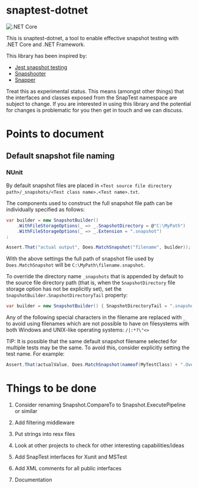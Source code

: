 # snaptest-dotnet

![.NET Core](https://github.com/chrisg2/snaptest-dotnet/workflows/.NET%20Core/badge.svg)

This is snaptest-dotnet, a tool to enable effective snapshot testing with .NET Core and .NET Framework.

This library has been inspired by:
- [Jest snapshot testing](https://jestjs.io/docs/en/snapshot-testing)
- [Snapshooter](https://github.com/SwissLife-OSS/snapshooter)
- [Snapper](https://theramis.github.io/Snapper/)

Treat this as experimental status. This means (amongst other things) that the interfaces and classes exposed from the SnapTest namespace are subject to change. If you are interested in using this library and the potential for changes is problematic for you then get in touch and we can discuss.

# Points to document

## Default snapshot file naming

### NUnit

By default snapshot files are placed in `<Test source file directory path>/_snapshots/<Test class name>.<Test name>.txt`.

The components used to construct the full snapshot file path can be individually specified as follows:

```C#
var builder = new SnapshotBuilder()
    .WithFileStorageOptions(_ => _.SnapshotDirectory = @"C:\MyPath")
    .WithFileStorageOptions(_ => _.Extension = ".snapshot")
;

Assert.That("actual output", Does.MatchSnapshot("filename", builder));
```

With the above settings the full path of snapshot file used by `Does.MatchSnapshot` will be `C:\MyPath\filename.snapshot`.

To override the directory name `_snapshots` that is appended by default to the source file directory path (that is, when the `SnapshotDirectory` file storage option has not be explicitly set), set the `SnapshotBuilder.SnapshotDirectoryTail` property:
```C#
var builder = new SnapshotBuilder() { SnapshotDirectoryTail = ".snapshots" };
```

Any of the following special characters in the filename are replaced with `_` to avoid using filenames which are not possible to have on filesystems with both Windows and UNIX-like operating systems: `/|:*?\"<>`

TIP: It is possible that the same default snapshot filename selected for multiple tests may be the same. To avoid this, consider explicitly setting the test name. For example:

```C#
Assert.That(actualValue, Does.MatchSnapshot(nameof(MyTestClass) + ".Overridden_test_name_that_is_unique"));
```

# Things to be done

1. Consider renaming Snapshot.CompareTo to Snapshot.ExecutePipeline or similar

1. Add filtering middleware

1. Put strings into resx files

1. Look at other projects to check for other interesting capabilities/ideas

1. Add SnapTest interfaces for Xunit and MSTest

1. Add XML comments for all public interfaces

1. Documentation
